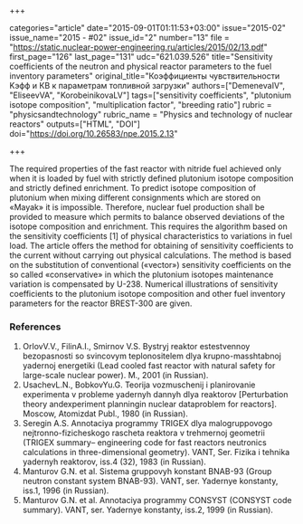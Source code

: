 +++

categories="article"
date="2015-09-01T01:11:53+03:00"
issue="2015-02"
issue_name="2015 - #02"
issue_id="2"
number="13"
file = "https://static.nuclear-power-engineering.ru/articles/2015/02/13.pdf"
first_page="126"
last_page="131"
udc="621.039.526"
title="Sensitivity coefficients of the neutron and physical reactor parameters to the fuel inventory parameters"
original_title="Коэффициенты чувствительности Kэфф и КВ к параметрам топливной загрузки" 
authors=["DemenevaIV", "EliseevVA", "KorobeinikovaLV"]
tags=["sensitivity coefficients", "plutonium isotope composition", "multiplication factor", "breeding ratio"]
rubric = "physicsandtechnology"
rubric_name = "Physics and technology of nuclear reactors"
outputs=["HTML", "DOI"]
doi="https://doi.org/10.26583/npe.2015.2.13"

+++

The required properties of the fast reactor with nitride fuel achieved only when it is loaded by fuel with strictly defined plutonium isotope composition and strictly defined enrichment. To predict isotope composition of plutonium when mixing different consignments which are stored on «Mayak» it is impossible. Therefore, nuclear fuel production shall be provided to measure which permits to balance observed deviations of the isotope composition and enrichment. This requires the algorithm based on the sensitivity coefficients [1] of physical characteristics to variations in fuel load. The article offers the method for obtaining of sensitivity coefficients to the current without carrying out physical calculations. The method is based on the substitution of conventional («vector») sensitivity coefficients on the so called «conservative» in which the plutonium isotopes maintenance variation is compensated by U-238. Numerical illustrations of sensitivity coefficients to the plutonium isotope composition and other fuel inventory parameters for the reactor BREST-300 are given.

### References

1. OrlovV.V., FilinA.I., Smirnov V.S. Bystryj reaktor estestvennoy bezopasnosti so svincovym teplonositelem dlya krupno-masshtabnoj yadernoj energetiki (Lead cooled fast reactor with natural safety for large-scale nuclear power). M., 2001 (in Russian).
2. UsachevL.N., BobkovYu.G. Teorija vozmuschenij i planirovanie experimenta v probleme yadernyh dannyh dlya reaktorov [Perturbation theory andexperiment planningin nuclear dataproblem for reactors]. Moscow, Atomizdat Publ., 1980 (in Russian).
3. Seregin A.S. Annotaciya programmy TRIGEX dlya malogruppovogo nejtronno-fizicheskogo rascheta reaktora v trehmernoj geometrii (TRIGEX summary– engineering code for fast reactors neutronics calculations in three-dimensional geometry). VANT, Ser. Fizika i tehnika yadernyh reaktorov, iss.4 (32), 1983 (in Russian).
4. Manturov G.N. et al. Sistema gruppovyh konstant BNAB-93 (Group neutron constant system BNAB-93). VANT, ser. Yadernye konstanty, iss.1, 1996 (in Russian).
5. Manturov G.N. et al. Annotaciya programmy CONSYST (CONSYST code summary). VANT, ser. Yadernye konstanty, iss.2, 1999 (in Russian).